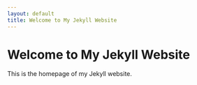 ```yaml
---
layout: default
title: Welcome to My Jekyll Website
---
```


# Welcome to My Jekyll Website

This is the homepage of my Jekyll website.

